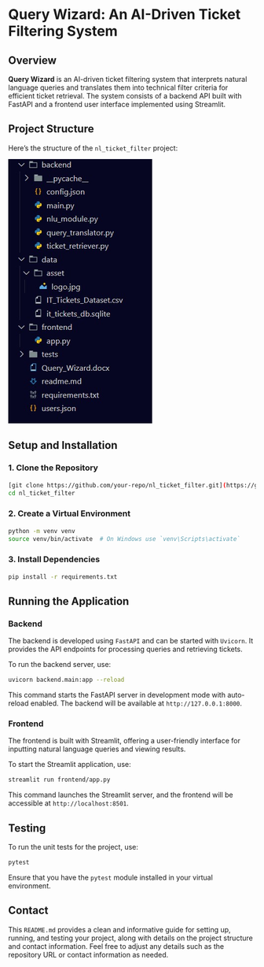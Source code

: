 # Query Wizard: An AI-Driven Ticket Filtering System

## Overview

**Query Wizard** is an AI-driven ticket filtering system that interprets natural language queries and translates them into technical filter criteria for efficient ticket retrieval. The system consists of a backend API built with FastAPI and a frontend user interface implemented using Streamlit.

## Project Structure

Here’s the structure of the `nl_ticket_filter` project:

![Alt text](https://github.com/TheerajSubhakaarAS/Query_Wizard/blob/main/data/asset/structure.jpg)


## Setup and Installation

### 1. Clone the Repository

```bash
[git clone https://github.com/your-repo/nl_ticket_filter.git](https://github.com/TheerajSubhakaarAS/Query_Wizard.git)
cd nl_ticket_filter
```
### 2. Create a Virtual Environment

```bash
python -m venv venv
source venv/bin/activate  # On Windows use `venv\Scripts\activate`
```
### 3. Install Dependencies

```bash
pip install -r requirements.txt
```
## Running the Application

### Backend

The backend is developed using `FastAPI` and can be started with `Uvicorn`. It provides the API endpoints for processing queries and retrieving tickets.

To run the backend server, use:

```bash
uvicorn backend.main:app --reload
```
This command starts the FastAPI server in development mode with auto-reload enabled. The backend will be available at `http://127.0.0.1:8000`.

### Frontend

The frontend is built with Streamlit, offering a user-friendly interface for inputting natural language queries and viewing results.

To start the Streamlit application, use:
```bash
streamlit run frontend/app.py
```

This command launches the Streamlit server, and the frontend will be accessible at `http://localhost:8501`. 

## Testing

To run the unit tests for the project, use:
```bash
pytest
```
Ensure that you have the `pytest` module installed in your virtual environment.

## Contact


This `README.md` provides a clean and informative guide for setting up, running, and testing your project, along with details on the project structure and contact information. Feel free to adjust any details such as the repository URL or contact information as needed.
